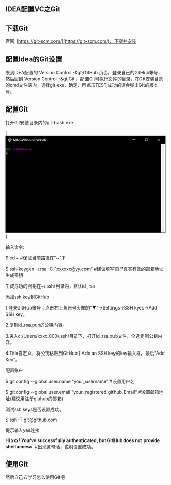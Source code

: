 ## IDEA配置VC之Git

## 下载Git

官网: [https://git-scm.com/](https://git-scm.com/)，下载并安装

## 配置Idea的Git设置

来到IDEA配置的 Version Control -\&gt;GitHub 页面，登录自己的GitHub帐号，然后回到 Version Control -\&gt;Git ，配置Git可执行文件的目录，在Git安装目录的cmd文件夹内，选择git.exe，确定，再点击TEST,成功的话会弹出Git的版本号。

## 配置Git

打开Git安装目录内的git-bash.exe

 [![](/img/git1.png)]

输入命令:

$ cd ~  #保证当前路径在&quot;~&quot;下

$ ssh-keygen -t rsa -C &quot;xxxxxx@yy.com&quot;  #建议填写自己真实有效的邮箱地址 生成密钥

生成成功的密钥在~/.ssh/目录内，默认id\_rsa

添加ssh key到GitHub

1.登录GitHub账号；点击右上角账号头像的&quot;▼&quot;→Settings→SSH kyes→Add SSH key。

2.复制id\_rsa.pub的公钥内容。

3.进入c:/Users/xxxx\_000/.ssh/目录下，打开id\_rsa.pub文件，全选复制公钥内容。

4.Title自定义，将公钥粘贴到GitHub中Add an SSH key的key输入框，最后&quot;Add Key&quot;。

配置账户

$ git config --global user.name &quot;your\_username&quot;  #设置用户名

$ git config --global user.email &quot;your\_registered\_github\_Email&quot;  #设置邮箱地址(建议用注册giuhub的邮箱)

测试ssh keys是否设置成功。

$ ssh -T [git@github.com](mailto:git@github.com)

提示输入yes连接

**Hi xxx! You&#39;ve successfully authenticated, but GitHub does not provide shell access**. #出现这句话，说明设置成功。

## 使用Git

然后自己去学习怎么使用Git吧
